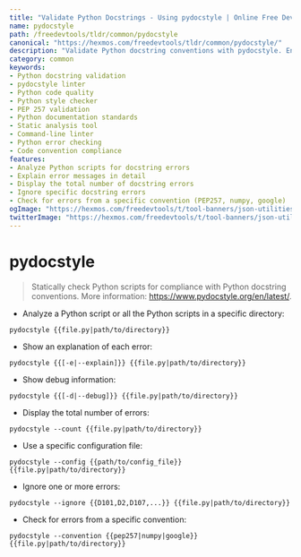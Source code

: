 ```yaml
---
title: "Validate Python Docstrings - Using pydocstyle | Online Free DevTools by Hexmos"
name: pydocstyle
path: /freedevtools/tldr/common/pydocstyle
canonical: "https://hexmos.com/freedevtools/tldr/common/pydocstyle/"
description: "Validate Python docstring conventions with pydocstyle. Ensure code documentation quality and consistency with this static analysis tool. Free online tool, no registration required."
category: common
keywords:
- Python docstring validation
- pydocstyle linter
- Python code quality
- Python style checker
- PEP 257 validation
- Python documentation standards
- Static analysis tool
- Command-line linter
- Python error checking
- Code convention compliance
features:
- Analyze Python scripts for docstring errors
- Explain error messages in detail
- Display the total number of docstring errors
- Ignore specific docstring errors
- Check for errors from a specific convention (PEP257, numpy, google)
ogImage: "https://hexmos.com/freedevtools/t/tool-banners/json-utilities-banner.png"
twitterImage: "https://hexmos.com/freedevtools/t/tool-banners/json-utilities-banner.png"
---
```


# pydocstyle

> Statically check Python scripts for compliance with Python docstring conventions.
> More information: <https://www.pydocstyle.org/en/latest/>.

- Analyze a Python script or all the Python scripts in a specific directory:

`pydocstyle {{file.py|path/to/directory}}`

- Show an explanation of each error:

`pydocstyle {{[-e|--explain]}} {{file.py|path/to/directory}}`

- Show debug information:

`pydocstyle {{[-d|--debug]}} {{file.py|path/to/directory}}`

- Display the total number of errors:

`pydocstyle --count {{file.py|path/to/directory}}`

- Use a specific configuration file:

`pydocstyle --config {{path/to/config_file}} {{file.py|path/to/directory}}`

- Ignore one or more errors:

`pydocstyle --ignore {{D101,D2,D107,...}} {{file.py|path/to/directory}}`

- Check for errors from a specific convention:

`pydocstyle --convention {{pep257|numpy|google}} {{file.py|path/to/directory}}`

